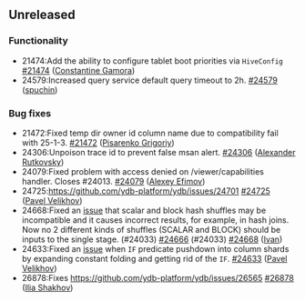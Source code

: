 ## Unreleased

### Functionality

* 21474:Add the ability to configure tablet boot priorities via `HiveConfig` [#21474](https://github.com/ydb-platform/ydb/pull/21474) ([Constantine Gamora](https://github.com/ya-ksgamora))
* 24579:Increased query service default query timeout to 2h. [#24579](https://github.com/ydb-platform/ydb/pull/24579) ([spuchin](https://github.com/spuchin))

### Bug fixes

* 21472:Fixed temp dir owner id column name due to compatibility fail with 25-1-3. [#21472](https://github.com/ydb-platform/ydb/pull/21472) ([Pisarenko Grigoriy](https://github.com/GrigoriyPA))
* 24306:Unpoison trace id to prevent false msan alert. [#24306](https://github.com/ydb-platform/ydb/pull/24306) ([Alexander Rutkovsky](https://github.com/alexvru))
* 24079:Fixed problem with access denied on /viewer/capabilities handler. Closes #24013. [#24079](https://github.com/ydb-platform/ydb/pull/24079) ([Alexey Efimov](https://github.com/adameat))
* 24725:https://github.com/ydb-platform/ydb/issues/24701 [#24725](https://github.com/ydb-platform/ydb/pull/24725) ([Pavel Velikhov](https://github.com/pavelvelikhov))
* 24668:Fixed an [issue](https://github.com/ydb-platform/ydb/issues/23895) that scalar and block hash shuffles may be incompatible and it causes incorrect results, for example, in hash joins. Now no 2 different kinds of shuffles (SCALAR and BLOCK) should be inputs to the single stage. (#24033) [#24666](https://github.com/ydb-platform/ydb/pull/24666) (#24033) [#24668](https://github.com/ydb-platform/ydb/pull/24668) ([Ivan](https://github.com/abyss7))
* 24633:Fixed an [issue](https://github.com/ydb-platform/ydb/issues/23731) when `IF` predicate pushdown into column shards by expanding constant folding and getting rid of the `IF`. [#24633](https://github.com/ydb-platform/ydb/pull/24633) ([Pavel Velikhov](https://github.com/pavelvelikhov))
* 26878:Fixes https://github.com/ydb-platform/ydb/issues/26565 [#26878](https://github.com/ydb-platform/ydb/pull/26878) ([Ilia Shakhov](https://github.com/pixcc))

